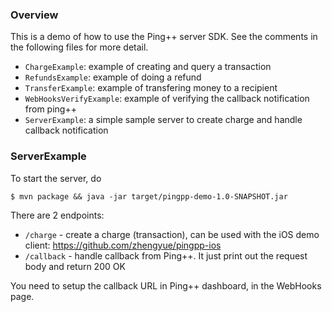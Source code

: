 ### Overview

This is a demo of how to use the Ping++ server SDK. See the comments in the following files for more detail.

* `ChargeExample`: example of creating and query a transaction
* `RefundsExample`: example of doing a refund
* `TransferExample`: example of transfering money to a recipient
* `WebHooksVerifyExample`: example of verifying the callback notification from ping++
* `ServerExample`: a simple sample server to create charge and handle callback notification

### ServerExample

To start the server, do

    $ mvn package && java -jar target/pingpp-demo-1.0-SNAPSHOT.jar

There are 2 endpoints:

* `/charge` - create a charge (transaction), can be used with the iOS demo client: https://github.com/zhengyue/pingpp-ios
* `/callback` - handle callback from Ping++. It just print out the request body and return 200 OK

You need to setup the callback URL in Ping++ dashboard, in the WebHooks page.
